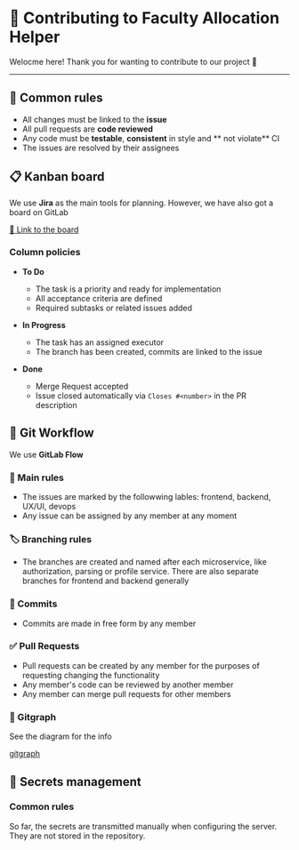# 🤝 Contributing to Faculty Allocation Helper

Welocme here! Thank you for wanting to contribute to our project 🎉

---

## 📌 Common rules

- All changes must be linked to the **issue**
- All pull requests are **code reviewed**
- Any code must be **testable**, **consistent** in style and ** not violate** CI
- The issues are resolved by their assignees

## 📋 Kanban board

We use **Jira** as the main tools for planning. However, we have also got a board on GitLab

[🔗 Link to the board](https://gitlab.pg.innopolis.university/f.markin/fah/-/boards)

### Column policies

- **To Do**
  - The task is a priority and ready for implementation
  - All acceptance criteria are defined
  - Required subtasks or related issues added

- **In Progress**
  - The task has an assigned executor
  - The branch has been created, commits are linked to the issue

- **Done**
  - Merge Request accepted
  - Issue closed automatically via `Closes #<number>` in the PR description

## 🔁 Git Workflow

We use **GitLab Flow**

### 📌 Main rules

- The issues are marked by the followwing lables: frontend, backend, UX/UI, devops
- Any issue can be assigned by any member at any moment

### 🏷️ Branching rules

- The branches are created and named after each microservice, like authorization, parsing or profile service. There are also separate branches for frontend and backend generally

### 💬 Commits

- Commits are made in free form by any member

### ✅ Pull Requests

- Pull requests can be created by any member for the purposes of requesting changing the functionality
- Any member's code can be reviewed by another member
- Any member can merge pull requests for other members

### 🔁 Gitgraph

See the diagram for the info

[gitgraph](/docs/development/git-workflow/gitgraph.png)

## 🔐 Secrets management

### Common rules

So far, the secrets are transmitted manually when configuring the server. They are not stored in the repository.


